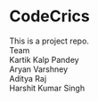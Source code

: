 # CodeCrics
This is a project repo.
<br> Team <br>
Kartik Kalp Pandey <br> Aryan Varshney <br> Aditya Raj <br> Harshit Kumar Singh
